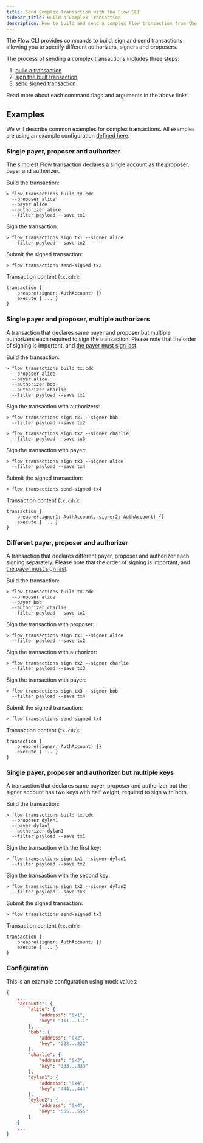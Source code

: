 ```yaml
---
title: Send Complex Transaction with the Flow CLI
sidebar_title: Build a Complex Transaction
description: How to build and send a complex Flow transaction from the command line
---
```


The Flow CLI provides commands to build, sign and send transactions allowing you to specify different authorizers, signers and proposers.  

The process of sending a complex transactions includes three steps:
1. [build a transaction](/build-transactions/)
2. [sign the built transaction](/sign-transaction/)
3. [send signed transaction](/send-signed-transactions/)

Read more about each command flags and arguments in the above links.

## Examples
We will describe common examples for complex transactions. All examples are using an example configuration [defined here]().

### Single payer, proposer and authorizer
The simplest Flow transaction declares a single account as the proposer, payer and authorizer.

Build the transaction:
```shell
> flow transactions build tx.cdc 
  --proposer alice 
  --payer alice 
  --authorizer alice 
  --filter payload --save tx1
```
Sign the transaction:
```shell
> flow transactions sign tx1 --signer alice 
  --filter payload --save tx2
```
Submit the signed transaction:
```shell
> flow transactions send-signed tx2
```
Transaction content (`tx.cdc`):
```
transaction {
    preapre(signer: AuthAccount) {}
    execute { ... }
}
```

### Single payer and proposer, multiple authorizers
A transaction that declares same payer and proposer but multiple authorizers each required to sign the transaction. Please note that the order of signing is important, and [the payer must sign last](https://docs.onflow.org/concepts/transaction-signing/#payer-signs-last).

Build the transaction:
```shell
> flow transactions build tx.cdc 
  --proposer alice
  --payer alice
  --authorizer bob
  --authorizer charlie 
  --filter payload --save tx1
```
Sign the transaction with authorizers:
```shell
> flow transactions sign tx1 --signer bob
  --filter payload --save tx2
```
```shell
> flow transactions sign tx2 --signer charlie
  --filter payload --save tx3
```
Sign the transaction with payer:
```shell
> flow transactions sign tx3 --signer alice
  --filter payload --save tx4
```
Submit the signed transaction:
```shell
> flow transactions send-signed tx4
```
Transaction content (`tx.cdc`):
```
transaction {
    preapre(signer1: AuthAccount, signer2: AuthAccount) {}
    execute { ... }
}
```

### Different payer, proposer and authorizer
A transaction that declares different payer, proposer and authorizer each signing separately. 
Please note that the order of signing is important, and [the payer must sign last](https://docs.onflow.org/concepts/transaction-signing/#payer-signs-last).  

Build the transaction:
```shell
> flow transactions build tx.cdc 
  --proposer alice 
  --payer bob 
  --authorizer charlie 
  --filter payload --save tx1
```
Sign the transaction with proposer:
```shell
> flow transactions sign tx1 --signer alice 
  --filter payload --save tx2
```
Sign the transaction with authorizer:
```shell
> flow transactions sign tx2 --signer charlie 
  --filter payload --save tx3
```
Sign the transaction with payer:
```shell
> flow transactions sign tx3 --signer bob 
  --filter payload --save tx4
```
Submit the signed transaction:
```shell
> flow transactions send-signed tx4
```
Transaction content (`tx.cdc`):
```
transaction {
    preapre(signer: AuthAccount) {}
    execute { ... }
}
```

### Single payer, proposer and authorizer but multiple keys
A transaction that declares same payer, proposer and authorizer but the signer account has two keys with half weight, required to sign with both.


Build the transaction:
```shell
> flow transactions build tx.cdc 
  --proposer dylan1 
  --payer dylan1
  --authorizer dylan1 
  --filter payload --save tx1
```
Sign the transaction with the first key:
```shell
> flow transactions sign tx1 --signer dylan1 
  --filter payload --save tx2
```
Sign the transaction with the second key:
```shell
> flow transactions sign tx2 --signer dylan2 
  --filter payload --save tx3
```
Submit the signed transaction:
```shell
> flow transactions send-signed tx3
```
Transaction content (`tx.cdc`):
```
transaction {
    preapre(signer: AuthAccount) {}
    execute { ... }
}
```

### Configuration
This is an example configuration using mock values:
```json
{
    ... 
    "accounts": {
        "alice": {
            "address": "0x1",
            "key": "111...111"
        },
        "bob": {
            "address": "0x2",
            "key": "222...222"
        },
        "charlie": {
            "address": "0x3",
            "key": "333...333"
        },
        "dylan1": {
            "address": "0x4",
            "key": "444...444"
        },
        "dylan2": {
            "address": "0x4",
            "key": "555...555"
        }
    }
    ...
}
```